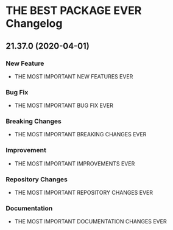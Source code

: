 # THE BEST PACKAGE EVER Changelog

## 21.37.0 (2020-04-01)

### New Feature

- THE MOST IMPORTANT NEW FEATURES EVER

### Bug Fix

- THE MOST IMPORTANT BUG FIX EVER

### Breaking Changes

- THE MOST IMPORTANT BREAKING CHANGES EVER

### Improvement

- THE MOST IMPORTANT IMPROVEMENTS EVER

### Repository Changes

- THE MOST IMPORTANT REPOSITORY CHANGES EVER

### Documentation

- THE MOST IMPORTANT DOCUMENTATION CHANGES EVER
